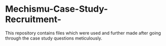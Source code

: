 # Mechismu-Case-Study-Recruitment-
This repository contains files which were used and further made after going through the case study questions meticulously.
